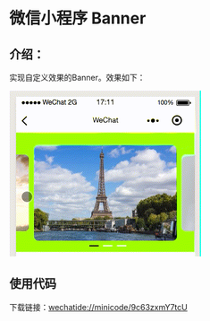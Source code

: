 # 微信小程序 Banner

## 介绍：

实现自定义效果的Banner。效果如下：


![效果图](images/effect.gif)

## 使用代码

下载链接：[wechatide://minicode/9c63zxmY7tcU](wechatide://minicode/9c63zxmY7tcU)

